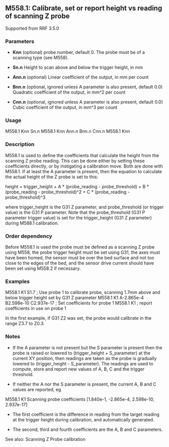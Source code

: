 ## M558.1: Calibrate, set or report height vs reading of scanning Z probe

Supported from RRF 3.5.0

### Parameters

- **Knn** (optional) probe number, default 0. The probe must be of a scanning type (see M558).

- **Sn.n** Height to scan above and below the trigger height, in mm

- **Ann.n** (optional) Linear coefficient of the output, in mm per count

- **Bnn.n** (optional, ignored unless A parameter is also present, default 0.0) Quadratic coefficient of the output, in mm^2 per count

- **Cnn.n** (optional, ignored unless A parameter is also present, default 0.0) Cubic coefficient of the output, in mm^3 per count

### Usage

M558.1 Knn Sn.n M558.1 Knn Ann.n Bnn.n Cnn.n M558.1 Knn

### Description

M558.1 is used to define the coefficients that calculate the height from the scanning Z probe reading. This can be done either by setting these coefficients directly, or by instigating a calibration move. Both are done with M558.1. If at least the A parameter is present, then the equation to calculate the actual height of the Z probe is set to this:

height = trigger_height + A \* (probe_reading - probe_threshold) + B \* (probe_reading - probe_threshold)^2 + C \* (probe_reading - probe_threshold)^3

where trigger_height is the G31 Z parameter, and probe_threshold (or trigger value) is the G31 P parameter. Note that the probe_threshold (G31 P parameter trigger value) is set for the trigger_height (G31 Z parameter) during M588.1 calibration.

### Order dependency

Before M558.1 is used the probe must be defined as a scanning Z probe using M558, the probe trigger height must be set using G31, the axes must have been homed, the sensor must be over the bed surface and not too close to the edges of the bed, and the sensor drive current should have been set using M558.2 if necessary.

### Examples

M558.1 K1 S1.7 ; Use probe 1 to calibrate probe, scanning 1.7mm above and below trigger height set by G31 Z parameter M558.1 K1 A-2.865e-4 B2.598e-10 C2.937e-17 ; Set coefficients for probe 1 M558.1 K1 ; report coefficients in use on probe 1

In the first example, if G31 Z2 was set, the probe would calibrate in the range Z3.7 to Z0.3.

### Notes

- If the A parameter is not present but the S parameter is present then the probe is raised or lowered to (trigger_height + S_parameter) at the current XY position, then readings are taken as the probe is gradually lowered to (trigger_height - S_parameter). The readings are used to compute, store and report new values of A, B, C and the trigger threshold.

- If neither the A nor the S parameter is present, the current A, B and C values are reported, eg

M558.1 K1 Scanning probe coefficients \[1.840e-1, -2.865e-4, 2.598e-10, 2.937e-17\]

- The first coefficient is the difference in reading from the target reading at the trigger height during calibration, and automatically generated.

- The second, third and fourth coefficients are the A, B and C parameters.

See also: Scanning Z Probe calibration

